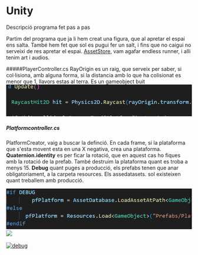 # Unity
Descripció programa fet pas a pas

Partim del programa que ja li hem creat una figura, que al apretar el espai ens salta.
També hem fet que sol es pugui fer un salt, i fins que no caigui no serveixi de res apretar el espai.
[AssetStore](https://assetstore.unity.com/ "AssetStore"), vam agafar endless runner, i alli tenim art i audios.

#####PlayerController.cs
RayOrigin es un raig, que serveix per saber, si col·lisiona, amb alguna forma, si la distancia amb lo que ha colisionat es menor que 1, llavors estas al terra. 
Es un gameobject buit
![RayCast](ray.png "RayCast")


##### Platformcontroller.cs
PlatformCreator, vaig a buscar la definció. En cada frame, si la plataforma que s'esta movent esta en una X negativa, crea una plataforma.
**Quaternion.identity** es per ficar la rotació, que en aquest cas ho fiques amb la rotació de la prefab.
També destruim la plataforma quant es troba a menys 15.
**Debug** quant puges a producció, els prefabs tenen que anar obligatoriament, a la carpeta resources. Els assedatasets. sol existeixen quant treballem amb producció.

![Debug](debug.png "Debug")
![](gitcheat.png)

[![debug](debug "debug")](debug.png "debug")
